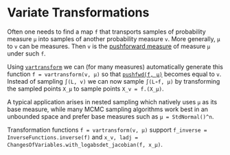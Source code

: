 # Variate Transformations

Often one needs to find a map `f` that transports samples of probability measure `μ` into samples of another probability measure `v`. More generally, `μ` to `v` can be measures. Then `v` is the [pushforward measure](https://en.wikipedia.org/wiki/Pushforward_measure) of  measure `μ` under such `f`.

Using [`vartransform`](@ref) we can (for many measures) automatically generate this function `f = vartransform(v, μ)` so that [`pushfwd(f, μ)`](@ref) becomes equal to `v`. Instead of sampling `∫(L, v)` we can now sample `∫(L∘f, μ)` by transforming the sampled points `X_μ`  to sample points `X_v = f.(X_μ)`.

A typical application arises in nested sampling which natively uses `μ` as its base measure, while many MCMC sampling algorithms work best in an unbounded space and prefer base measures such as `μ = StdNormal()^n`. 

Transformation functions `f = vartransform(v, μ)` support `f_inverse = InverseFunctions.inverse(f)` and `x_v, ladj = ChangesOfVariables.with_logabsdet_jacobian(f, x_μ)`.
